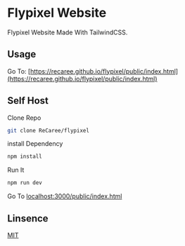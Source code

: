 # Flypixel Website

Flypixel Website Made With TailwindCSS.

## Usage

Go To: [https://recaree.github.io/flypixel/public/index.html](https://recaree.github.io/flypixel/public/index.html)

## Self Host

Clone Repo

```bash
git clone ReCaree/flypixel
```

install Dependency

```bash
npm install
```

Run It

```bash
npm run dev
```

Go To [localhost:3000/public/index.html](localhost:3000/public/index.html)

## Linsence

[MIT](https://choosealicense.com/licenses/mit/)